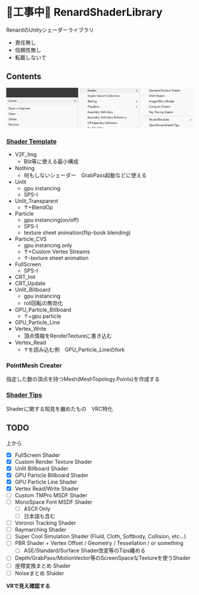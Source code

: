 
# 🚧工事中🚧 RenardShaderLibrary

RenardのUnityシェーダーライブラリ

- 責任無し
- 信頼性無し
- 転載しないで

## Contents

![](https://github.com/Forenard/RenardShaderLibrary/blob/main/Docs/Cap1.png)

### [Shader Template](https://github.com/Forenard/RenardShaderLibrary/tree/main/Editor/Template)

- V2F_Img
  - Blit等に使える最小構成
- Nothing
  - 何もしないシェーダー　GrabPass起動などに使える
- Unlit
  - gpu instancing
  - SPS-I
- Unlit_Transparent
  - ↑+BlendOp
- Particle
  - gpu instancing(on/off)
  - SPS-I
  - texture sheet animation(flip-book blending)
- Particle_CVS
  - gpu instancing only
  - ↑+Custom Vertex Streams
  - ↑-texture sheet animation
- FullScreen
  - SPS-I
- CRT_Init
- CRT_Update
- Unlit_Billboard
  - gpu instancing
  - roll回転の無効化
- GPU_Particle_Billboard
  - ↑+gpu particle
- GPU_Particle_Line
- Vertex_Write
  - 頂点情報をRenderTextureに書き込む
- Vertex_Read
  - ↑を読み込む例　GPU_Particle_Lineのfork

### PointMesh Creater

指定した数の頂点を持つMesh(MeshTopology.Points)を作成する

### [Shader Tips](https://github.com/Forenard/RenardShaderLibrary/blob/main/Docs/README.md)

Shaderに関する知見を纏めたもの　VRC特化

## TODO

上から

- [x] FullScreen Shader
- [x] Custom Render Texture Shader
- [x] Unlit Billboard Shader
- [x] GPU Particle Billboard Shader
- [x] GPU Particle Line Shader
- [x] Vertex Read/Write Shader
- [ ] Custom TMPro MSDF Shader
- [ ] MonoSpace Font MSDF Shader
  - [ ] ASCII Only
  - [ ] 日本語も含む
- [ ] Voronoi Tracking Shader
- [ ] Raymarching Shader
- [ ] Super Cool Simulation Shader (Fluid, Cloth, Softbody, Collision, etc...)
- [ ] PBR Shader + Vertex Offset / Geometry / Tessellation / or something
  - [ ] ASE/Standard/Surface Shader改変等のTips纏める
- [ ] Depth/GrabPass/MotionVector等のScreenSpaceなTextureを使うShader
- [ ] 座標変換まとめ Shader
- [ ] Noiseまとめ Shader

**VRで見え確認する**
